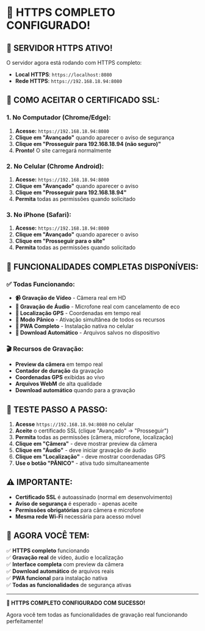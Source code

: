 # 🔐 HTTPS COMPLETO CONFIGURADO!

## 🎉 **SERVIDOR HTTPS ATIVO!**

O servidor agora está rodando com HTTPS completo:
- **Local HTTPS**: `https://localhost:8080`
- **Rede HTTPS**: `https://192.168.18.94:8080`

## 📱 **COMO ACEITAR O CERTIFICADO SSL:**

### **1. No Computador (Chrome/Edge):**
1. **Acesse:** `https://192.168.18.94:8080`
2. **Clique em "Avançado"** quando aparecer o aviso de segurança
3. **Clique em "Prosseguir para 192.168.18.94 (não seguro)"**
4. **Pronto!** O site carregará normalmente

### **2. No Celular (Chrome Android):**
1. **Acesse:** `https://192.168.18.94:8080`
2. **Clique em "Avançado"** quando aparecer o aviso
3. **Clique em "Prosseguir para 192.168.18.94"**
4. **Permita** todas as permissões quando solicitado

### **3. No iPhone (Safari):**
1. **Acesse:** `https://192.168.18.94:8080`
2. **Clique em "Avançado"** quando aparecer o aviso
3. **Clique em "Prosseguir para o site"**
4. **Permita** todas as permissões quando solicitado

## 🎯 **FUNCIONALIDADES COMPLETAS DISPONÍVEIS:**

### ✅ **Todas Funcionando:**
- **📹 Gravação de Vídeo** - Câmera real em HD
- **🎤 Gravação de Áudio** - Microfone real com cancelamento de eco
- **📍 Localização GPS** - Coordenadas em tempo real
- **🚨 Modo Pânico** - Ativação simultânea de todos os recursos
- **📱 PWA Completo** - Instalação nativa no celular
- **💾 Download Automático** - Arquivos salvos no dispositivo

### 🎬 **Recursos de Gravação:**
- **Preview da câmera** em tempo real
- **Contador de duração** da gravação
- **Coordenadas GPS** exibidas ao vivo
- **Arquivos WebM** de alta qualidade
- **Download automático** quando para a gravação

## 🔧 **TESTE PASSO A PASSO:**

1. **Acesse** `https://192.168.18.94:8080` no celular
2. **Aceite** o certificado SSL (clique "Avançado" → "Prosseguir")
3. **Permita** todas as permissões (câmera, microfone, localização)
4. **Clique em "Câmera"** - deve mostrar preview da câmera
5. **Clique em "Áudio"** - deve iniciar gravação de áudio
6. **Clique em "Localização"** - deve mostrar coordenadas GPS
7. **Use o botão "PÂNICO"** - ativa tudo simultaneamente

## ⚠️ **IMPORTANTE:**

- **Certificado SSL** é autoassinado (normal em desenvolvimento)
- **Aviso de segurança** é esperado - apenas aceite
- **Permissões obrigatórias** para câmera e microfone
- **Mesma rede Wi-Fi** necessária para acesso móvel

## 🚀 **AGORA VOCÊ TEM:**

✅ **HTTPS completo** funcionando  
✅ **Gravação real** de vídeo, áudio e localização  
✅ **Interface completa** com preview da câmera  
✅ **Download automático** de arquivos reais  
✅ **PWA funcional** para instalação nativa  
✅ **Todas as funcionalidades** de segurança ativas  

---

**🎉 HTTPS COMPLETO CONFIGURADO COM SUCESSO!**

Agora você tem todas as funcionalidades de gravação real funcionando perfeitamente!
